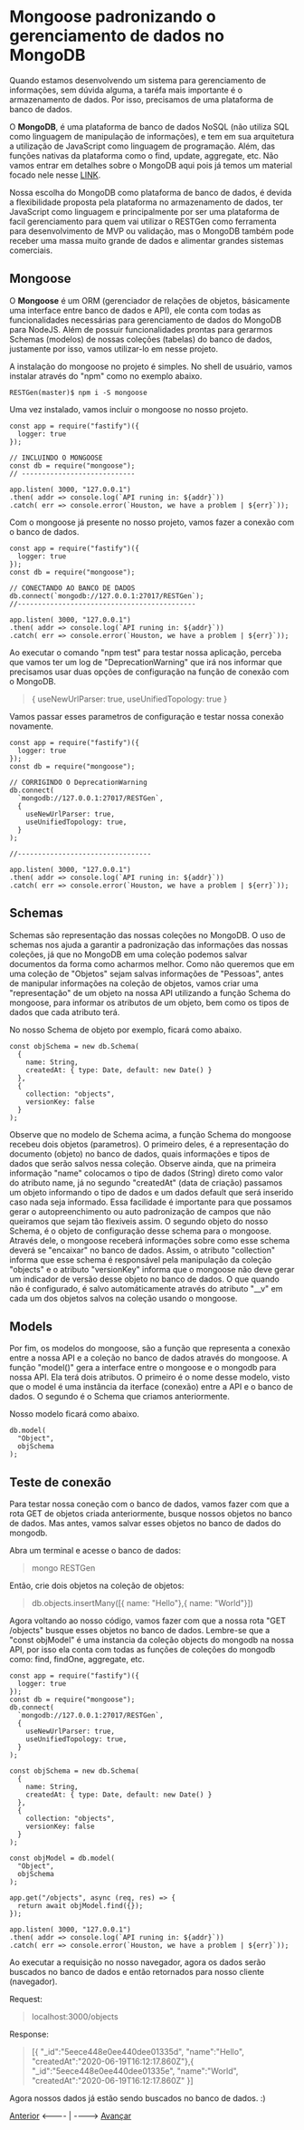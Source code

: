 # Mongoose padronizando o gerenciamento de dados no MongoDB

Quando estamos desenvolvendo um sistema para gerenciamento de informações, sem dúvida alguma, a taréfa mais importante é o armazenamento de dados. Por isso, precisamos de uma plataforma de banco de dados.

O **MongoDB**, é uma plataforma de banco de dados NoSQL (não utiliza SQL como linguagem de manipulação de informações), e tem em sua arquitetura a utilização de JavaScript como linguagem de programação. Além, das funções nativas da plataforma como o find, update, aggregate, etc. Não vamos entrar em detalhes sobre o MongoDB aqui pois já temos um material focado nele nesse [LINK](https://www.youtube.com/playlist?list=PLS7aa9znX6rZBYNOQe6bcNvqFo_R2O4fl).

Nossa escolha do MongoDB como plataforma de banco de dados, é devida a flexibilidade proposta pela plataforma no armazenamento de dados, ter JavaScript como linguagem e principalmente por ser uma plataforma de facil gerenciamento para quem vai utilizar o RESTGen como ferramenta para desenvolvimento de MVP ou validação, mas o MongoDB também pode receber uma massa muito grande de dados e alimentar grandes sistemas comerciais.

## Mongoose

O **Mongoose** é um ORM (gerenciador de relações de objetos, básicamente uma interface entre banco de dados e API), ele conta com todas as funcionalidades necessárias para gerenciamento de dados do MongoDB para NodeJS. Além de possuir funcionalidades prontas para gerarmos Schemas (modelos) de nossas coleções (tabelas) do banco de dados, justamente por isso, vamos utilizar-lo em nesse projeto.

A instalação do mongoose no projeto é simples. No shell de usuário, vamos instalar através do "npm" como no exemplo abaixo.

```
RESTGen(master)$ npm i -S mongoose
```

Uma vez instalado, vamos incluir o mongoose no nosso projeto.

```
const app = require("fastify")({
  logger: true
});

// INCLUINDO O MONGOOSE
const db = require("mongoose");
// ----------------------------

app.listen( 3000, "127.0.0.1")
.then( addr => console.log(`API runing in: ${addr}`))
.catch( err => console.error(`Houston, we have a problem | ${err}`));
```

Com o mongoose já presente no nosso projeto, vamos fazer a conexão com o banco de dados.

```
const app = require("fastify")({
  logger: true
});
const db = require("mongoose");

// CONECTANDO AO BANCO DE DADOS
db.connect(`mongodb://127.0.0.1:27017/RESTGen`);
//--------------------------------------------

app.listen( 3000, "127.0.0.1")
.then( addr => console.log(`API runing in: ${addr}`))
.catch( err => console.error(`Houston, we have a problem | ${err}`));
```

Ao executar o comando "npm test" para testar nossa aplicação, perceba que vamos ter um log de "DeprecationWarning" que irá nos informar que precisamos usar duas opções de configuração na função de conexão com o MongoDB.
> { useNewUrlParser: true, useUnifiedTopology: true }

Vamos passar esses parametros de configuração e testar nossa conexão novamente.

```
const app = require("fastify")({
  logger: true
});
const db = require("mongoose");

// CORRIGINDO O DeprecationWarning
db.connect(
  `mongodb://127.0.0.1:27017/RESTGen`,
  {
    useNewUrlParser: true,
    useUnifiedTopology: true,
  }
);

//---------------------------------

app.listen( 3000, "127.0.0.1")
.then( addr => console.log(`API runing in: ${addr}`))
.catch( err => console.error(`Houston, we have a problem | ${err}`));
```

## Schemas

Schemas são representação das nossas coleções no MongoDB. O uso de schemas nos ajuda a garantir a padronização das informações das nossas coleções, já que no MongoDB em uma coleção podemos salvar documentos da forma como acharmos melhor. Como não queremos que em uma coleção de "Objetos" sejam salvas informações de "Pessoas", antes de manipular informações na coleção de objetos, vamos criar uma "representação" de um objeto na nossa API utilizando a função Schema do mongoose, para informar os atributos de um objeto, bem como os tipos de dados que cada atributo terá.

No nosso Schema de objeto por exemplo, ficará como abaixo.

```
const objSchema = new db.Schema(
  {
    name: String,
    createdAt: { type: Date, default: new Date() }
  },
  {
    collection: "objects",
    versionKey: false
  }
);
```

Observe que no modelo de Schema acima, a função Schema do mongoose recebeu dois objetos (parametros). O primeiro deles, é a representação do documento (objeto) no banco de dados, quais informações e tipos de dados que serão salvos nessa coleção. Observe ainda, que na primeira informação "name" colocamos o tipo de dados (String) direto como valor do atributo name, já no segundo "createdAt" (data de criação) passamos um objeto informando o tipo de dados e um dados default que será inserido caso nada seja informado. Essa facilidade é importante para que possamos gerar o autopreenchimento ou auto padronização de campos que não queiramos que sejam tão flexiveis assim. O segundo objeto do nosso Schema, é o objeto de configuração desse schema para o mongoose. Através dele, o mongoose receberá informações sobre como esse schema deverá se "encaixar" no banco de dados. Assim, o atributo "collection" informa que esse schema é responsável pela manipulação da coleção "objects" e o atributo "versionKey" informa que o mongoose não deve gerar um indicador de versão desse objeto no banco de dados. O que quando não é configurado, é salvo automáticamente através do atributo "__v" em cada um dos objetos salvos na coleção usando o mongoose.


## Models

Por fim, os modelos do mongoose, são a função que representa a conexão entre a nossa API e a coleção no banco de dados através do mongoose.
A função "model()" gera a interface entre o mongoose e o mongodb para nossa API. Ela terá dois atributos. O primeiro é o nome desse modelo, visto que o model é uma instância da iterface (conexão) entre a API e o banco de dados. O segundo é o Schema que criamos anteriormente.

Nosso modelo ficará como abaixo.
```
db.model(
  "Object",
  objSchema
);
```

## Teste de conexão

Para testar nossa coneção com o banco de dados, vamos fazer com que a rota GET de objetos criada anteriormente, busque nossos objetos no banco de dados. Mas antes, vamos salvar esses objetos no banco de dados do mongodb.

Abra um terminal e acesse o banco de dados:
> mongo RESTGen

Então, crie dois objetos na coleção de objetos:
> db.objects.insertMany([{ name: "Hello"},{ name: "World"}])

Agora voltando ao nosso código, vamos fazer com que a nossa rota "GET /objects" busque esses objetos no banco de dados. Lembre-se que a "const objModel" é uma instancia da coleção objects do mongodb na nossa API, por isso ela conta com todas as funções de coleções do mongodb como: find, findOne, aggregate, etc.


```
const app = require("fastify")({
  logger: true
});
const db = require("mongoose");
db.connect(
  `mongodb://127.0.0.1:27017/RESTGen`,
  {
    useNewUrlParser: true,
    useUnifiedTopology: true,
  }
);

const objSchema = new db.Schema(
  {
    name: String,
    createdAt: { type: Date, default: new Date() }
  },
  {
    collection: "objects",
    versionKey: false
  }
);

const objModel = db.model(
  "Object",
  objSchema
);

app.get("/objects", async (req, res) => {
  return await objModel.find({});
});

app.listen( 3000, "127.0.0.1")
.then( addr => console.log(`API runing in: ${addr}`))
.catch( err => console.error(`Houston, we have a problem | ${err}`));

```

Ao executar a requisição no nosso navegador, agora os dados serão buscados no banco de dados e então retornados para nosso cliente (navegador).

Request:
> localhost:3000/objects

Response:
> [{ "_id":"5eece448e0ee440dee01335d", "name":"Hello", "createdAt":"2020-06-19T16:12:17.860Z"},{ "_id":"5eece448e0ee440dee01335e", "name":"World", "createdAt":"2020-06-19T16:12:17.860Z" }]

Agora nossos dados já estão sendo buscados no banco de dados. :)

[Anterior](./05Fastify.md) <---- | ----> [Avançar]()